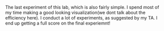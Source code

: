 The last experiment of this lab, which is also fairly simple. I spend most of my time making a good looking visualization(we dont talk about the efficiency here).
I conduct a lot of experiments, as suggested by my TA. I end up getting a full score on the final experiemnt!
